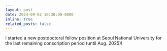 ```yaml
---
layout: post
date: 2024-09-02 10:30:00-0000
inline: true
related_posts: false
---
```


I started a new postdoctoral fellow position at Seoul National University for the last remaining conscription period (until Aug. 2025)!
